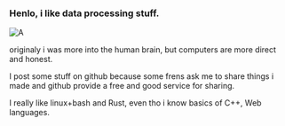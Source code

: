 ### Henlo, i like data processing stuff.
![A](https://user-images.githubusercontent.com/76596109/130815250-efaf2547-4380-4cf3-afdc-cfaf9d83e189.gif)

originaly i was more into the human brain, but computers are more direct and honest.

I post some stuff on github because some frens ask me to share things i made and github provide a free and good service for sharing.

I really like linux+bash and Rust, even tho i know basics of C++, Web languages.



